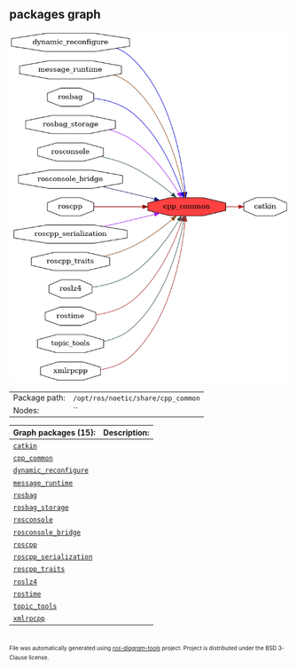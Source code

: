 <!--
File was automatically generated using 'ros-diagram-tools' project.
Project is distributed under the BSD 3-Clause license.
-->

## packages graph

[![cpp_common](cpp_common.png "cpp_common")](cpp_common.png)

|     |     |
| --- | --- |
| Package path: | `/opt/ros/noetic/share/cpp_common` |
| Nodes: | `` |


| Graph packages (15): | Description: |
| -------------------- | ------------ |
| [`catkin`](catkin.md) |  |
| [`cpp_common`](cpp_common.md) |  |
| [`dynamic_reconfigure`](dynamic_reconfigure.md) |  |
| [`message_runtime`](message_runtime.md) |  |
| [`rosbag`](rosbag.md) |  |
| [`rosbag_storage`](rosbag_storage.md) |  |
| [`rosconsole`](rosconsole.md) |  |
| [`rosconsole_bridge`](rosconsole_bridge.md) |  |
| [`roscpp`](roscpp.md) |  |
| [`roscpp_serialization`](roscpp_serialization.md) |  |
| [`roscpp_traits`](roscpp_traits.md) |  |
| [`roslz4`](roslz4.md) |  |
| [`rostime`](rostime.md) |  |
| [`topic_tools`](topic_tools.md) |  |
| [`xmlrpcpp`](xmlrpcpp.md) |  |


</br>
<font size="1">
File was automatically generated using <a href="https://github.com/anetczuk/ros-diagram-tools"><i>ros-diagram-tools</i></a> project.
Project is distributed under the BSD 3-Clause license.
</font>
